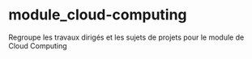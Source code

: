 # module_cloud-computing
Regroupe les travaux dirigés et les sujets de projets pour le module de Cloud Computing
